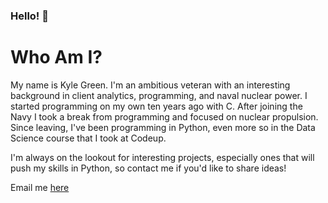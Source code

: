 ### Hello! 👋

<!--
**KyleTaylorGreen/KyleTaylorGreen** is a ✨ _special_ ✨ repository because its `README.md` (this file) appears on your GitHub profile.

Here are some ideas to get you started:

- 🔭 I’m currently working on ...
- 🌱 I’m currently learning ...
- 👯 I’m looking to collaborate on ...
- 🤔 I’m looking for help with ...
- 💬 Ask me about ...
- 📫 How to reach me: ...
- 😄 Pronouns: ...
- ⚡ Fun fact: ...
-->

# Who Am I?

My name is Kyle Green. I'm an ambitious veteran with an interesting background in client analytics, programming, and naval nuclear power. I started programming on my own ten years ago with C. After joining the Navy I took a break from programming and focused on nuclear propulsion. Since leaving, I've been programming in Python, even more so in the Data Science course that I took at Codeup.

I'm always on the lookout for interesting projects, especially ones that will push my skills in Python, so contact me if you'd like to share ideas!

Email me [here](kyle.taylor.green@gmail.com)
